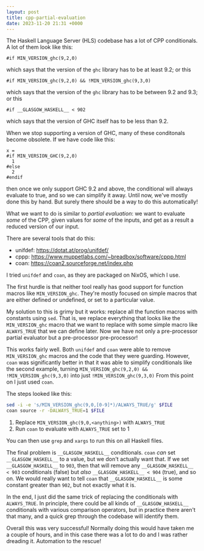 ```yaml
---
layout: post
title: cpp-partial-evaluation
date: 2023-11-20 21:31 +0000
---
```

The Haskell Language Server (HLS) codebase has a lot of CPP conditionals.
A lot of them look like this:
```
#if MIN_VERSION_ghc(9,2,0)
```
which says that the version of the `ghc` library has to be at least 9.2; or this
```
#if MIN_VERSION_ghc(9,2,0) && !MIN_VERSION_ghc(9,3,0)
```
which says that the version of the `ghc` library has to be between 9.2 and 9.3; or this
```
#if __GLASGOW_HASKELL__ < 902
```
which says that the version of GHC itself has to be less than 9.2.

When we stop supporting a version of GHC, many of these conditonals become obsolete.
If we have code like this:
```
x = 
#if MIN_VERSION_GHC(9,2,0)
  1
#else
  2
#endif
```
then once we only support GHC 9.2 and above, the conditional will always evaluate to true, and so we can simplify it away.
Until now, we've mostly done this by hand.
But surely there should be a way to do this automatically!

<!-- more -->

What we want to do is similar to _partial evaluation_: we want to evaluate _some_ of the CPP, given values for _some_ of the inputs, and get as a result a reduced version of our input.

There are several tools that do this:
- unifdef: https://dotat.at/prog/unifdef/
- cppp: https://www.muppetlabs.com/~breadbox/software/cppp.html
- coan: https://coan2.sourceforge.net/index.php

I tried `unifdef` and `coan`, as they are packaged on NixOS, which I use.

The first hurdle is that neither tool really has good support for function macros like `MIN_VERSION_ghc`.
They're mostly focused on simple macros that are either defined or undefined, or set to a particular value.

My solution to this is grimy but it works: replace all the function macros with constants using `sed`.
That is, we replace everything that looks like the `MIN_VERSION_ghc` macro that we want to replace with some simple macro like `ALWAYS_TRUE` that we can define later.
Now we have not only a pre-processor partial evaluator but a pre-processor pre-processor!

This works fairly well.
Both `unifdef` and `coan` were able to remove `MIN_VERSION_ghc` macros and the code that they were guarding.
However, `coan` was significantly better in that it was able to simplify conditionals like the second example, turning `MIN_VERSION_ghc(9,2,0) && !MIN_VERSION_ghc(9,3,0)` into just `!MIN_VERSION_ghc(9,3,0)`
From this point on I just used `coan`.

The steps looked like this:
```bash
sed -i -e 's/MIN_VERSION_ghc(9,0,[0-9]*)/ALWAYS_TRUE/g' $FILE 
coan source -r -DALWAYS_TRUE=1 $FILE
```

1. Replace `MIN_VERSION_ghc(9,0,<anything>)` with `ALWAYS_TRUE`
2. Run `coan` to evaluate with `ALWAYS_TRUE` set to 1

You can then use `grep` and `xargs` to run this on all Haskell files.

The final problem is `__GLASGOW_HASKELL__` conditionals.
`coan` _can_ set `__GLASGOW_HASKELL__` to a value, but we don't actually want that.
If we set `__GLASGOW_HASKELL__` to `903`, then that will remove any `__GLASGOW_HASKELL__ < 903` conditionals (false) but _also_ `__GLASGOW_HASKELL__ < 904` (true), and so on.
We would really want to tell `coan` that `__GLASGOW_HASKELL__` is some constant greater than `902`, but not exactly what it is.

In the end, I just did the same trick of replacing the conditionals with `ALWAYS_TRUE`.
In principle, there could be all kinds of `__GLASGOW_HASKELL__` conditionals with various comparison operators, but in practice there aren't that many, and a quick grep through the codebase will identify them.

Overall this was very successful!
Normally doing this would have taken me a couple of hours, and in this case there was a lot to do and I was rather dreading it.
Automation to the rescue!
